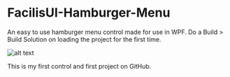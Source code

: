 # FacilisUI-Hamburger-Menu
An easy to use hamburger menu control made for use in WPF.
Do a Build > Build Solution on loading the project for the first time.

![alt text](http://facilis.dk/Images/Screenshots/FacilisUI-Hamburger-Screenshot.gif)

This is my first control and first project on GitHub.
